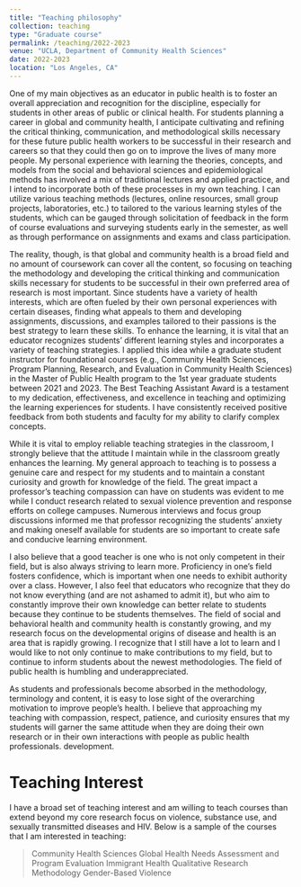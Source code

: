 ```yaml
---
title: "Teaching philosophy"
collection: teaching
type: "Graduate course"
permalink: /teaching/2022-2023
venue: "UCLA, Department of Community Health Sciences"
date: 2022-2023
location: "Los Angeles, CA"
---
```


One of my main objectives as an educator in public health is to foster an overall appreciation and recognition for the discipline, especially for students in other areas of public or clinical health. For students planning a career in global and community health, I anticipate cultivating and refining the critical thinking, communication, and methodological skills necessary for these future public health workers to be successful in their research and careers so that they could then go on to improve the lives of many more people.
My personal experience with learning the theories, concepts, and models from the social and behavioral sciences and epidemiological methods has involved a mix of traditional lectures and applied practice, and I intend to incorporate both of these processes in my own teaching. I can utilize various teaching methods (lectures, online resources, small group projects, laboratories, etc.) to tailored to the various learning styles of the students, which can be gauged through solicitation of feedback in the form of course evaluations and surveying students early in the semester, as well as through performance on assignments and exams and class participation. 

The reality, though, is that global and community health is a broad field and no amount of coursework can cover all the content, so focusing on teaching the methodology and developing the critical thinking and communication skills necessary for students to be successful in their own preferred area of research is most important. Since students have a variety of health interests, which are often fueled by their own personal experiences with certain diseases, finding what appeals to them and developing assignments, discussions, and examples tailored to their passions is the best strategy to learn these skills. To enhance the learning, it is vital that an educator recognizes students’ different learning styles and incorporates a variety of teaching strategies. I applied this idea while a graduate student instructor for foundational courses (e.g., Community Health Sciences, Program Planning, Research, and Evaluation in Community Health Sciences) in the Master of Public Health program to the 1st year graduate students between 2021 and 2023. The Best Teaching Assistant Award is a testament to my dedication, effectiveness, and excellence in teaching and optimizing the learning experiences for students. I have consistently received positive feedback from both students and faculty for my ability to clarify complex concepts.

While it is vital to employ reliable teaching strategies in the classroom, I strongly believe that the attitude I maintain while in the classroom greatly enhances the learning. My general approach to teaching is to possess a genuine care and respect for my students and to maintain a constant curiosity and growth for knowledge of the field. The great impact a professor’s teaching compassion can have on students was evident to me while I conduct research related to sexual violence prevention and response efforts on college campuses. Numerous interviews and focus group discussions informed me that professor recognizing the students’ anxiety and making oneself available for students are so important to create safe and conducive learning environment. 

I also believe that a good teacher is one who is not only competent in their field, but is also always striving to learn more. Proficiency in one’s field fosters confidence, which is important when one needs to exhibit authority over a class. However, I also feel that educators who recognize that they do not know everything (and are not ashamed to admit it), but who aim to constantly improve their own knowledge can better relate to students because they continue to be students themselves. The field of social and behavioral health and community health is constantly growing, and my research focus on the developmental origins of disease and health is an area that is rapidly growing. I recognize that I still have a lot to learn and I would like to not only continue to make contributions to my field, but to continue to inform students about the newest methodologies. The field of public health is humbling and underappreciated. 

As students and professionals become absorbed in the methodology, terminology and content, it is easy to lose sight of the overarching motivation to improve people’s health. I believe that approaching my teaching with compassion, respect, patience, and curiosity ensures that my students will garner the same attitude when they are doing their own research or in their own interactions with people as public health professionals. development.  

Teaching Interest
======
I have a broad set of teaching interest and am willing to teach courses than extend beyond my core research focus on violence, substance use, and sexually transmitted diseases and HIV. Below is a sample of the courses that I am interested in teaching:
> Community Health Sciences
> Global Health
> Needs Assessment and Program Evaluation
> Immigrant Health
> Qualitative Research Methodology
> Gender-Based Violence
